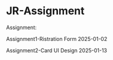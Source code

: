 # JR-Assignment
Assignment:

Assignment1-Ristration Form  2025-01-02

Assignment2-Card UI Design  2025-01-13
